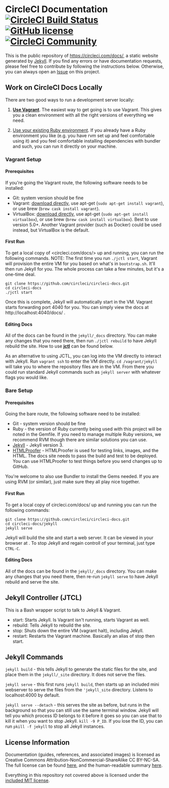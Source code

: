 # CircleCI Documentation [![CircleCI Build Status](https://circleci.com/gh/circleci/circleci-docs.svg?style=shield)](https://circleci.com/gh/circleci/circleci-docs) [![GitHub license](https://img.shields.io/badge/license-MIT-blue.svg)](https://raw.githubusercontent.com/circleci/circleci-docs/master/LICENSE) [![CircleCi Community](https://img.shields.io/badge/community-CircleCI%20Discuss-343434.svg)](https://discuss.circleci.com)

This is the public repository of <https://circleci.com/docs/>, a static website 
generated by [Jekyll](https://jekyllrb.com/). If you find any errors or have 
documentation requests, please feel free to contribute by following the instructions below. 
Otherwise, you can always open an 
[Issue](https://github.com/circleci/circleci-docs/issues) on this project.

## Work on CircleCI Docs Locally
There are two good ways to run a development server locally:

1. **[Use Vagrant](#vagrant-setup)**. The easiest way to get going is to use Vagrant. This gives you a clean 
environment with all the right versions of everything we need. 

2. [Use your existing Ruby environment](#bare-setup). If you already have a Ruby environment you like (e.g. you have rvm set up and feel comfortable using it) and you feel comfortable installing dependencies with bundler and such, you can run it directly on your machine.


### Vagrant Setup

#### Prerequisites
If you're going the Vagrant route, the following software needs to be installed:

- Git: system version should be fine
- Vagrant: [download directly](https://www.vagrantup.com/downloads.html), use apt-get (`sudo apt-get install vagrant`), or use brew (`brew cask install vagrant`).
- VirtualBox: [download directly](https://www.virtualbox.org/wiki/Downloads), use apt-get (`sudo apt-get install virtualbox`), or use brew (`brew cask install virtualbox`). Best to use version 5.0+. Another Vagrant provider (such as Docker) could be used instead, but VirtualBox is the default.

#### First Run
To get a local copy of <circleci.com/docs/> up and running, you can run the 
following commands. NOTE: The first time you run `./jctl start`, Vagrant will provision the entire VM for 
you based on what's in `bootstrap.sh`. It'll then run Jekyll for you. The whole process can take a few minutes, but it's a one-time deal.

```
git clone https://github.com/circleci/circleci-docs.git
cd circleci-docs
./jctl start
```

Once this is complete, Jekyll will automatically start in the VM. Vagrant starts forwarding port 4040 for you. You can 
simply view the docs at http://localhost:4040/docs/ .

####  Editing Docs

All of the docs can be found in the `jekyll/_docs` directory. You can make any 
changes that you need there, then run `./jctl rebuild` to have Jekyll rebuild 
the site. How to use [**jctl**](#jekyll-controller-jctl) can be found below.

As an alternative to using JCTL, you can log into the VM directly to interact 
with Jekyll. Run `vagrant ssh` to enter the VM directly. `cd /vagrant/jekyll` 
will take you to where the repository files are in the VM. From there you could 
run standard Jekyll commands such as `jekyll server` with whatever flags you 
would like.

### Bare Setup

#### Prerequisites
Going the bare route, the following software need to be installed:

- Git - system version should be fine
- Ruby - the version of Ruby currently being used with this project will be noted in the Gemfile. If you need to manage multiple Ruby versions, we recommend RVM though there are similar solutions you can use.
- [Jekyll](https://jekyllrb.com/) - Jekyll version 3.
- [HTMLProofer](https://github.com/gjtorikian/html-proofer) - HTMLProofer is used for testing links, images, and the HTML. The docs site needs to pass the build and test to be deployed. You can use HTMLProofer to test things before you send changes up to GitHub.

You're welcome to also use Bundler to install the Gems needed. If you are using RVM (or similar), just make sure they all play nice together.

#### First Run
To get a local copy of circleci.com/docs/ up and running you can run the 
following commands:

```
git clone https://github.com/circleci/circleci-docs.git
cd circleci-docs/jekyll
jekyll serve
```

Jekyll will build the site and start a web server. It can be viewed in your 
browser at [](http://localhost:4000/docs/). To stop Jekyll and regain controll 
of your terminal, just type `CTRL-C`.

####  Editing Docs

All of the docs can be found in the `jekyll/_docs` directory. You can make any 
changes that you need there, then re-run `jekyll serve` to have Jekyll rebuild 
and serve the site.

## Jekyll Controller (JTCL)

This is a Bash wrapper script to talk to Jekyll & Vagrant.

- start: Starts Jekyll. Is Vagrant isn't running, starts Vagrant as well.
- rebuild: Tells Jekyll to rebuild the site.
- stop: Shuts down the entire VM (vagrant halt), including Jekyll.
- restart: Restarts the Vagrant machine. Basically an alias of stop then start.

## Jekyll Commands

`jekyll build` - this tells Jekyll to generate the static files for the site, 
and place them in the `jekyll/_site` directory. It does not serve the files.

`jekyll serve` - this first runs `jekyll build`, then starts up an included 
mini webserver to serve the files from the `'jekyll_site` directory. Listens to 
localhost:4000 by default.

`jekyll serve --detach` - this serves the site as before, but runs in the 
background so that you can still use the same terminal window. Jekyll will tell 
you which process ID belongs to it before it goes so you can use that to kill 
it when you want to stop Jekyll. `kill -9 P_ID`. If you lose the ID, you can 
run `pkill -f jekyll` to stop all Jekyll instances.

## License Information

Documentation (guides, references, and associated images) is licensed as 
Creative Commons Attribution-NonCommercial-ShareAlike CC BY-NC-SA. The full 
license can be found 
[here](http://creativecommons.org/licenses/by-nc-sa/4.0/legalcode), and the 
human-readable summary [here](http://creativecommons.org/licenses/by-nc-sa/4.0/).

Everything in this repository not covered above is licensed under the 
[included MIT license](LICENSE).
